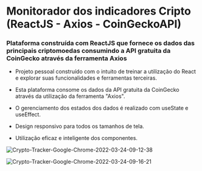 # Monitorador dos indicadores Cripto (ReactJS - Axios - CoinGeckoAPI)
### Plataforma construída com ReactJS que fornece os dados das principais criptomoedas consumindo a API gratuita da CoinGecko através da ferramenta Axios

- Projeto pessoal construído com o intuito de treinar a utilização do React e explorar suas funcionalidades e ferramentas terceiras.

- Esta plataforma consome os dados da API gratuita da CoinGecko através da utilização da ferramenta "Axios".

- O gerenciamento dos estados dos dados é realizado com useState e useEffect.

- Design responsivo para todos os tamanhos de tela.

- Utilização eficaz e inteligente dos componentes.

![Crypto-Tracker-Google-Chrome-2022-03-24-09-12-38](https://user-images.githubusercontent.com/92753628/159913903-33593eee-1e65-459c-a461-7bf129d05bd5.gif)


![Crypto-Tracker-Google-Chrome-2022-03-24-09-16-21](https://user-images.githubusercontent.com/92753628/159914622-869b9f0f-7ccb-443a-9b10-d0cce66e403d.gif)
